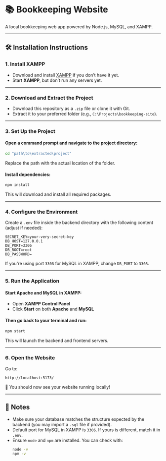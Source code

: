 # 📚 Bookkeeping Website

A local bookkeeping web app powered by Node.js, MySQL, and XAMPP.

---

## 🛠️ Installation Instructions

### 1. Install XAMPP
- Download and install [XAMPP](https://www.apachefriends.org/index.html) if you don’t have it yet.
- Start **XAMPP**, but don’t run any servers yet.

---

### 2. Download and Extract the Project
- Download this repository as a `.zip` file or clone it with Git.
- Extract it to your preferred folder (e.g., `C:\Projects\bookkeeping-site`).

---

### 3. Set Up the Project

#### Open a command prompt and navigate to the project directory:
```bash
cd "path\to\extracted\project"
```
Replace the path with the actual location of the folder.

#### Install dependencies:
```bash
npm install
```
This will download and install all required packages.

---

### 4. Configure the Environment

Create a `.env` file inside the backend directory with the following content (adjust if needed):

```env
SECRET_KEY=your-very-secret-key
DB_HOST=127.0.0.1
DB_PORT=3306
DB_ROOT=root
DB_PASSWORD=
```

If you're using port `3308` for MySQL in XAMPP, change `DB_PORT` to `3308`.

---

### 5. Run the Application

#### Start Apache and MySQL in XAMPP:
- Open **XAMPP Control Panel**
- Click **Start** on both **Apache** and **MySQL**

#### Then go back to your terminal and run:
```bash
npm start
```

This will launch the backend and frontend servers.

---

### 6. Open the Website

Go to:

```
http://localhost:5173/
```

🎉 You should now see your website running locally!

---

## 💬 Notes

- Make sure your database matches the structure expected by the backend (you may import a `.sql` file if provided).
- Default port for MySQL in XAMPP is `3306`. If yours is different, match it in `.env`.
- Ensure `node` and `npm` are installed. You can check with:
  ```bash
  node -v
  npm -v
  ```
